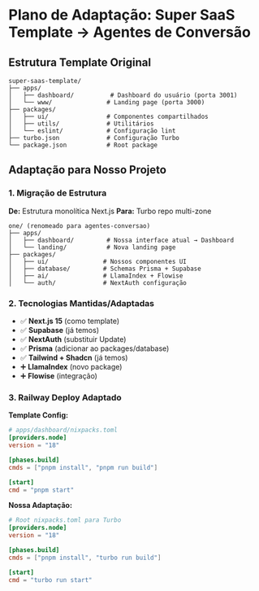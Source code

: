 # Plano de Adaptação: Super SaaS Template → Agentes de Conversão

## Estrutura Template Original
```
super-saas-template/
├── apps/
│   ├── dashboard/          # Dashboard do usuário (porta 3001)
│   └── www/               # Landing page (porta 3000)
├── packages/
│   ├── ui/                # Componentes compartilhados
│   ├── utils/             # Utilitários
│   └── eslint/            # Configuração lint
├── turbo.json             # Configuração Turbo
└── package.json           # Root package
```

## Adaptação para Nosso Projeto

### 1. **Migração de Estrutura**
**De:** Estrutura monolítica Next.js
**Para:** Turbo repo multi-zone

```
one/ (renomeado para agentes-conversao)
├── apps/
│   ├── dashboard/         # Nossa interface atual → Dashboard
│   └── landing/           # Nova landing page
├── packages/
│   ├── ui/               # Nossos componentes UI
│   ├── database/         # Schemas Prisma + Supabase
│   ├── ai/               # LlamaIndex + Flowise
│   └── auth/             # NextAuth configuração
```

### 2. **Tecnologias Mantidas/Adaptadas**
- ✅ **Next.js 15** (como template)
- ✅ **Supabase** (já temos)
- ✅ **NextAuth** (substituir Update)
- ✅ **Prisma** (adicionar ao packages/database)
- ✅ **Tailwind + Shadcn** (já temos)
- ➕ **LlamaIndex** (novo package)
- ➕ **Flowise** (integração)

### 3. **Railway Deploy Adaptado**
**Template Config:**
```toml
# apps/dashboard/nixpacks.toml
[providers.node]
version = "18"

[phases.build]
cmds = ["pnpm install", "pnpm run build"]

[start]
cmd = "pnpm start"
```

**Nossa Adaptação:**
```toml
# Root nixpacks.toml para Turbo
[providers.node]
version = "18"

[phases.build]
cmds = ["pnpm install", "turbo run build"]

[start]
cmd = "turbo run start"
```